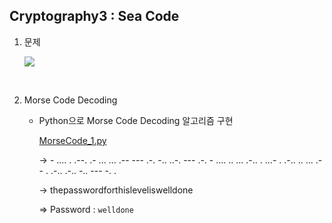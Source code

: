 ## Cryptography3 : Sea Code



1. 문제

   ![](C:\Users\YONGHA.LEE\AppData\Roaming\Typora\typora-user-images\1588340215608.png)


<br>

2. Morse Code Decoding

   - Python으로 Morse Code Decoding 알고리즘 구현

     [MorseCode_1.py](https://github.com/Lee-YongHa/Forensic-Tool/blob/master/MorseCode/MorseCode_1.py)
   
     → - .... . .--. .- ... ... .-- --- .-. -.. ..-. --- .-. - .... .. ... .-.. . ...- . .-.. .. ... .-- . .-.. .-.. -.. --- -. .
   
     → thepasswordforthisleveliswelldone
   
     ⇒ Password : `welldone`

